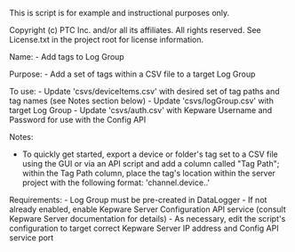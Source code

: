 This is script is for example and instructional purposes only.

  Copyright (c) PTC Inc. and/or all its affiliates. All rights reserved.
  See License.txt in the project root for license information.

   Name:
    - Add tags to Log Group
    
   Purpose: 
    - Add a set of tags within a CSV file to a target Log Group

   To use:
    - Update 'csvs/deviceItems.csv' with desired set of tag paths and tag names (see Notes section below)
    - Update 'csvs/logGroup.csv' with target Log Group
    - Update 'csvs/auth.csv' with Kepware Username and Password for use with the Config API

   Notes:
   - To quickly get started, export a device or folder's tag set to a CSV file using the GUI or via an API script and add a column called "Tag Path"; 
       within the Tag Path column, place the tag's location within the server project with the following format: 'channel.device.<folders>.'

   Requirements: 
    - Log Group must be pre-created in DataLogger
    - If not already enabled, enable Kepware Server Configuration API service (consult Kepware Server documentation for details)
    - As necessary, edit the script's configuration to target correct Kepware Server IP address and Config API service port 
